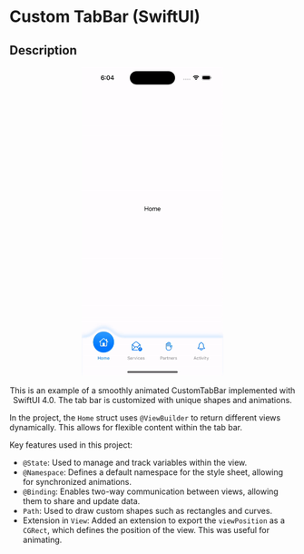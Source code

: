 # Custom TabBar (SwiftUI)

## Description
<p align="center">
<img src= "https://github.com/skaunited/CustomTabBar/blob/main/Curved%20Custom%20TabBar/demo/demo_CustomTabBAR.gif" width="250" >
</p>

<p align="center">
This is an example of a smoothly animated CustomTabBar implemented with SwiftUI 4.0. The tab bar is customized with unique shapes and animations.

In the project, the `Home` struct uses `@ViewBuilder` to return different views dynamically. This allows for flexible content within the tab bar.

Key features used in this project:
- `@State`: Used to manage and track variables within the view.
- `@Namespace`: Defines a default namespace for the style sheet, allowing for synchronized animations.
- `@Binding`: Enables two-way communication between views, allowing them to share and update data.
- `Path`: Used to draw custom shapes such as rectangles and curves.
- Extension in `View`: Added an extension to export the `viewPosition` as a `CGRect`, which defines the position of the view. This was useful for animating.
</p>
